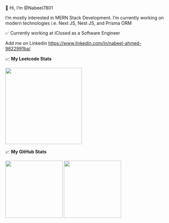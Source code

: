👋 Hi, I’m @Nabeel7801

I’m mostly interested in MERN Stack Development. I’m currently working on modern technologies i.e. Next JS, Nest JS, and Prisma ORM

✅ Currently working at iClosed as a Software Engineer

Add me on Linkedin https://www.linkedin.com/in/nabeel-ahmed-9622991ba/

📈 **My Leetcode Stats**
<p>
  <img height="240em" src="https://leetcard.jacoblin.cool/Nabeel7801?theme=dark&font=Iceland%20Web&ext=heatmap" />
</p>

📈 **My GitHub Stats**

<p>
  <img height="180em" src="https://github-readme-stats-omega-mocha.vercel.app/api?username=Nabeel7801&show_icons=true&theme=radical" />
  <img height="180em" src="https://github-readme-stats.vercel.app/api/top-langs/?username=Nabeel7801&show_icons=true&theme=radical&hide=hlsl,shaderlab&exclude_repo=OCRAIProject&layout=compact&langs_count=8"/>
</p>
